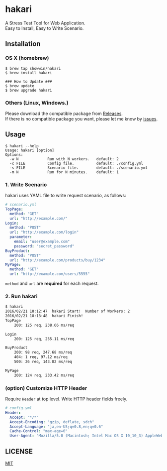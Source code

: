 # hakari
A Stress Test Tool for Web Application.  
Easy to Install, Easy to Write Scenario.

## Installation
### OS X (homebrew)
```
$ brew tap showwin/hakari
$ brew install hakari

### How to Update ###
$ brew update
$ brew upgrade hakari
```

### Others (Linux, Windows.)
Please download the compatible package from [Releases](https://github.com/showwin/hakari/releases).  
If there is no compatible package you want, please let me know by  [issues](https://github.com/showwin/hakari/issues).


## Usage

```
$ hakari --help
Usage: hakari [option]
Options:
  -w N	           Run with N workers.   default: 2
  -c FILE          Config file.          default: ./config.yml
  -s FILE          Scenario file.        default: ./scenario.yml
  -m N             Run for N minutes.    default: 1
```

### 1. Write Scenario
hakari uses YAML file to write request scenario, as follows:

```yaml
# scenario.yml
TopPage:
  method: "GET"
  url: "http://example.com/"
Login:
  method: "POST"
  url: "http://example.com/login"
  parameter:
    email: "user@example.com"
    password: "secret_password"
BuyProduct:
  method: "POST"
  url: "http://example.com/products/buy/1234"
MyPage:
  method: "GET"
  url: "http://example.com/users/5555"
```

`method` and `url` are **required** for each request.

### 2. Run hakari

```bash
$ hakari
2016/02/21 18:12:47  hakari Start!  Number of Workers: 2
2016/02/21 18:13:48  hakari Finish!
TopPage
	200: 125 req, 238.66 ms/req

Login
	200: 125 req, 255.11 ms/req

BuyProduct
  	200: 98 req, 247.68 ms/req
  	404: 1 req, 97.12 ms/req
  	500: 26 req, 143.82 ms/req

MyPage
	200: 124 req, 233.42 ms/req
```

### (option) Customize HTTP Header
Require `Header` at top level. Write HTTP header fields freely.
```yaml
# config.yml
Header:
  Accept: "*/*"
  Accept-Encoding: "gzip, deflate, sdch"
  Accept-Language: "ja,en-US;q=0.8,en;q=0.6"
  Cache-Control: "max-age=0"
  User-Agent: "Mozilla/5.0 (Macintosh; Intel Mac OS X 10_10_3) AppleWebKit/537.36 (KHTML, like Gecko) Chrome/44.0.2403.39 Safari/537.36"
```

## LICENSE

[MIT](https://github.com/showwin/hakari/blob/master/LICENSE)
